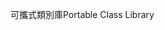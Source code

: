 <span data-ttu-id="22e88-101">可攜式類別庫</span><span class="sxs-lookup"><span data-stu-id="22e88-101">Portable Class Library</span></span>